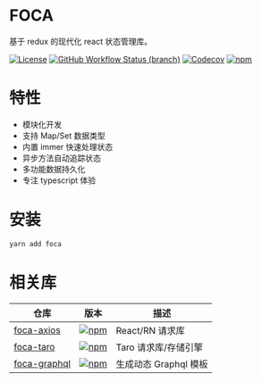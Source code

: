 # FOCA

基于 redux 的现代化 react 状态管理库。

[![License](https://img.shields.io/github/license/foca-js/foca)](https://github.com/foca-js/foca/blob/master/LICENSE)
[![GitHub Workflow Status (branch)](https://img.shields.io/github/workflow/status/foca-js/foca/CI/master)](https://github.com/foca-js/foca/actions)
[![Codecov](https://img.shields.io/codecov/c/github/foca-js/foca)](https://codecov.io/gh/foca-js/foca)
[![npm](https://img.shields.io/npm/v/foca)](https://www.npmjs.com/package/foca)

# 特性

- 模块化开发
- 支持 Map/Set 数据类型
- 内置 immer 快速处理状态
- 异步方法自动追踪状态
- 多功能数据持久化
- 专注 typescript 体验

# 安装

```bash
yarn add foca
```

# 相关库

| 仓库                                                    | 版本                                                                                            | 描述                  |
| ------------------------------------------------------- | ----------------------------------------------------------------------------------------------- | --------------------- |
| [foca-axios](https://github.com/foca-js/foca-axios)     | [![npm](https://img.shields.io/npm/v/foca-axios)](https://www.npmjs.com/package/foca-axios)     | React/RN 请求库       |
| [foca-taro](https://github.com/foca-js/foca-taro)       | [![npm](https://img.shields.io/npm/v/foca-taro)](https://www.npmjs.com/package/foca-taro)       | Taro 请求库/存储引擎  |
| [foca-graphql](https://github.com/foca-js/foca-graphql) | [![npm](https://img.shields.io/npm/v/foca-graphql)](https://www.npmjs.com/package/foca-graphql) | 生成动态 Graphql 模板 |
